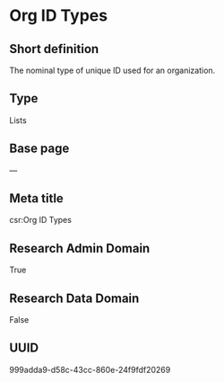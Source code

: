 # Org ID Types
## Short definition
The nominal type of unique ID used for an organization.
## Type
Lists
## Base page
—
## Meta title
csr:Org ID Types
## Research Admin Domain
True
## Research Data Domain
False
## UUID
999adda9-d58c-43cc-860e-24f9fdf20269
